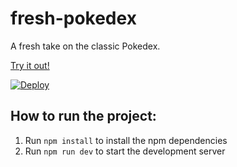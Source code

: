 # fresh-pokedex

A fresh take on the classic Pokedex. 

[Try it out!](https://fgnoe.github.io/fresh-pokedex/)

[![Deploy](https://github.com/fgnoe/fresh-pokedex/actions/workflows/deploy.yml/badge.svg)](https://github.com/fgnoe/fresh-pokedex/actions/workflows/deploy.yml)

## How to run the project:
1. Run `npm install` to install the npm dependencies
2. Run `npm run dev` to start the development server
